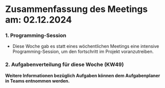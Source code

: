 # Zusammenfassung des Meetings am: 02.12.2024

### 1. Programming-Session

- Diese Woche gab es statt eines wöchentlichen Meetings eine intensive Programming-Session, um den fortschritt im Projekt voranzutreiben.<br>

### 2. Aufgabenverteilung für diese Woche (KW49)

**Weitere Informationen bezüglich Aufgaben können dem Aufgabenplaner in Teams entnommen werden.**
